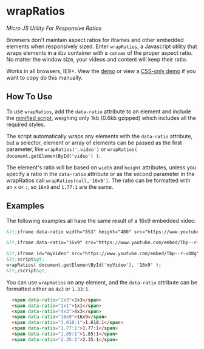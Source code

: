 # wrapRatios
*Micro JS Utility For Responsive Ratios*
  
Browsers don't maintain aspect ratios for iframes and other embedded elements when responsively sized. Enter `wrapRatios`, a Javascript utility that wraps elements in a `div` container with a `canvas` of the proper aspect ratio. No matter the window size, your videos and content will keep their ratio.

Works in all browsers, IE9+. View the [demo](http://codepen.io/shshaw/pen/BNXWOo) or view a [CSS-only demo](http://codepen.io/shshaw/pen/ZGgXLj) if you want to copy do this manually.

## How To Use

To use `wrapRatios`, add the `data-ratio` attribute to an element and include the [minified script](wrapRatios.min.js), weighing only 1kb (0.6kb gzipped) which includes all the required styles.

The script automatically wraps any elements with the `data-ratio` attribute, but a selector, element or array of elements can be passed as the first parameter, like `wrapRatios('.video')` or `wrapRatios( document.getElementById('video') )`.

The element's ratio will be based on `width` and `height` attributes, unless you specify a ratio in the `data-ratio` attribute or as the second parameter in the wrapRatios call `wrapRatios(null,'16x9')`. The ratio can be formatted with an `x` or `:`, so `16x9` and `1.77:1` are the same.

## Examples

The following examples all have the same result of a 16x9 embedded video:

```html
&lt;iframe data-ratio width="853" height="480" src="https://www.youtube.com/embed/Tbp--r-vO8g" frameborder="0" allowfullscreen&gt;&lt;/iframe&gt;
```

```html
&lt;iframe data-ratio="16x9" src="https://www.youtube.com/embed/Tbp--r-vO8g" frameborder="0" allowfullscreen&gt;&lt;/iframe&gt;
```

```html
&lt;iframe id="myVideo" src="https://www.youtube.com/embed/Tbp--r-vO8g" frameborder="0" allowfullscreen&gt;&lt;/iframe&gt;
&lt;script&gt;
wrapRatios( document.getElementById('myVideo'), '16x9' );
&lt;/script&gt;
```

You can use `wrapRatios` on any element, and the `data-ratio` attribute can be formatted either as `4x3` or `1.33:1`.

```html
  <span data-ratio="2x3">2x3</span>
  <span data-ratio="1x1">1x1</span>
  <span data-ratio="4x3">4x3</span>
  <span data-ratio="16x9">16x9</span>
  <span data-ratio="1.618:1">1.618:1</span>
  <span data-ratio="1.77:1">1.77:1</span>
  <span data-ratio="1.85:1">1.85:1</span>
  <span data-ratio="2.35:1">2.35:1</span>
```